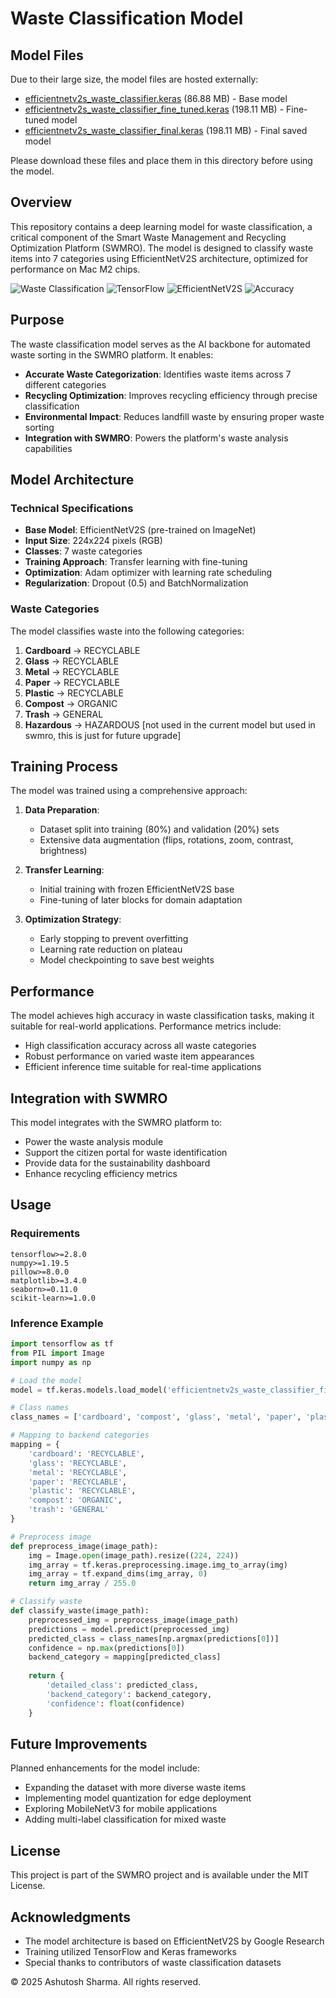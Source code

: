 # Waste Classification Model

## Model Files
Due to their large size, the model files are hosted externally:

- [efficientnetv2s_waste_classifier.keras](https://huggingface.co/ashuwhy/efficientnetv2s/resolve/main/efficientnetv2s_waste_classifier.keras) (86.88 MB) - Base model
- [efficientnetv2s_waste_classifier_fine_tuned.keras](https://huggingface.co/ashuwhy/efficientnetv2s/resolve/main/efficientnetv2s_waste_classifier_fine_tuned.keras) (198.11 MB) - Fine-tuned model
- [efficientnetv2s_waste_classifier_final.keras](https://huggingface.co/ashuwhy/efficientnetv2s/resolve/main/efficientnetv2s_waste_classifier_final.keras) (198.11 MB) - Final saved model

Please download these files and place them in this directory before using the model.

## Overview
This repository contains a deep learning model for waste classification, a critical component of the Smart Waste Management and Recycling Optimization Platform (SWMRO). The model is designed to classify waste items into 7 categories using EfficientNetV2S architecture, optimized for performance on Mac M2 chips.

![Waste Classification](https://img.shields.io/badge/AI-Waste%20Classification-brightgreen)
![TensorFlow](https://img.shields.io/badge/Framework-TensorFlow-orange)
![EfficientNetV2S](https://img.shields.io/badge/Model-EfficientNetV2S-blue)
![Accuracy](https://img.shields.io/badge/Accuracy-High%20Precision-success)

## Purpose
The waste classification model serves as the AI backbone for automated waste sorting in the SWMRO platform. It enables:

- **Accurate Waste Categorization**: Identifies waste items across 7 different categories
- **Recycling Optimization**: Improves recycling efficiency through precise classification
- **Environmental Impact**: Reduces landfill waste by ensuring proper waste sorting
- **Integration with SWMRO**: Powers the platform's waste analysis capabilities

## Model Architecture

### Technical Specifications
- **Base Model**: EfficientNetV2S (pre-trained on ImageNet)
- **Input Size**: 224x224 pixels (RGB)
- **Classes**: 7 waste categories
- **Training Approach**: Transfer learning with fine-tuning
- **Optimization**: Adam optimizer with learning rate scheduling
- **Regularization**: Dropout (0.5) and BatchNormalization

### Waste Categories
The model classifies waste into the following categories:
1. **Cardboard** → RECYCLABLE
2. **Glass** → RECYCLABLE
3. **Metal** → RECYCLABLE
4. **Paper** → RECYCLABLE
5. **Plastic** → RECYCLABLE
6. **Compost** → ORGANIC
7. **Trash** → GENERAL
8. **Hazardous** → HAZARDOUS [not used in the current model but used in swmro, this is just for future upgrade]

## Training Process

The model was trained using a comprehensive approach:

1. **Data Preparation**: 
   - Dataset split into training (80%) and validation (20%) sets
   - Extensive data augmentation (flips, rotations, zoom, contrast, brightness)

2. **Transfer Learning**:
   - Initial training with frozen EfficientNetV2S base
   - Fine-tuning of later blocks for domain adaptation

3. **Optimization Strategy**:
   - Early stopping to prevent overfitting
   - Learning rate reduction on plateau
   - Model checkpointing to save best weights

## Performance

The model achieves high accuracy in waste classification tasks, making it suitable for real-world applications. Performance metrics include:
- High classification accuracy across all waste categories
- Robust performance on varied waste item appearances
- Efficient inference time suitable for real-time applications

## Integration with SWMRO

This model integrates with the SWMRO platform to:
- Power the waste analysis module
- Support the citizen portal for waste identification
- Provide data for the sustainability dashboard
- Enhance recycling efficiency metrics

## Usage

### Requirements
```
tensorflow>=2.8.0
numpy>=1.19.5
pillow>=8.0.0
matplotlib>=3.4.0
seaborn>=0.11.0
scikit-learn>=1.0.0
```

### Inference Example
```python
import tensorflow as tf
from PIL import Image
import numpy as np

# Load the model
model = tf.keras.models.load_model('efficientnetv2s_waste_classifier_final.keras')

# Class names
class_names = ['cardboard', 'compost', 'glass', 'metal', 'paper', 'plastic', 'trash']

# Mapping to backend categories
mapping = {
    'cardboard': 'RECYCLABLE',
    'glass': 'RECYCLABLE',
    'metal': 'RECYCLABLE',
    'paper': 'RECYCLABLE',
    'plastic': 'RECYCLABLE',
    'compost': 'ORGANIC',
    'trash': 'GENERAL'
}

# Preprocess image
def preprocess_image(image_path):
    img = Image.open(image_path).resize((224, 224))
    img_array = tf.keras.preprocessing.image.img_to_array(img)
    img_array = tf.expand_dims(img_array, 0)
    return img_array / 255.0

# Classify waste
def classify_waste(image_path):
    preprocessed_img = preprocess_image(image_path)
    predictions = model.predict(preprocessed_img)
    predicted_class = class_names[np.argmax(predictions[0])]
    confidence = np.max(predictions[0])
    backend_category = mapping[predicted_class]
    
    return {
        'detailed_class': predicted_class,
        'backend_category': backend_category,
        'confidence': float(confidence)
    }
```

## Future Improvements

Planned enhancements for the model include:
- Expanding the dataset with more diverse waste items
- Implementing model quantization for edge deployment
- Exploring MobileNetV3 for mobile applications
- Adding multi-label classification for mixed waste

## License

This project is part of the SWMRO project and is available under the MIT License.

## Acknowledgments

- The model architecture is based on EfficientNetV2S by Google Research
- Training utilized TensorFlow and Keras frameworks
- Special thanks to contributors of waste classification datasets

© 2025 Ashutosh Sharma. All rights reserved.
